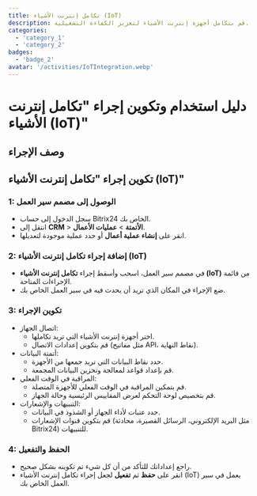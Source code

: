 ```yaml
---
title: تكامل إنترنت الأشياء (IoT)
description: قم بتكامل أجهزة إنترنت الأشياء لتعزيز الكفاءة التشغيلية.
categories: 
  - 'category_1'
  - 'category_2'
badges: 
  - 'badge_2'
avatar: '/activities/IoTIntegration.webp'
---
```

# دليل استخدام وتكوين إجراء "تكامل إنترنت الأشياء (IoT)"

## وصف الإجراء

## **تكوين إجراء "تكامل إنترنت الأشياء (IoT)"**

### 1: الوصول إلى مصمم سير العمل
- سجل الدخول إلى حساب Bitrix24 الخاص بك.
- انتقل إلى **CRM** > **الأتمتة** > **عمليات الأعمال**.
- انقر على **إنشاء عملية أعمال** أو حدد عملية موجودة لتعديلها.

### 2: إضافة إجراء تكامل إنترنت الأشياء (IoT)
- في مصمم سير العمل، اسحب وأسقط إجراء **تكامل إنترنت الأشياء (IoT)** من قائمة الإجراءات المتاحة.
- ضع الإجراء في المكان الذي تريد أن يحدث فيه في سير العمل الخاص بك.

### 3: تكوين الإجراء
- اتصال الجهاز:
  - اختر أجهزة إنترنت الأشياء التي تريد تكاملها.
  - قم بتكوين إعدادات الاتصال (مثل مفاتيح API، نقاط النهاية).
- أتمتة البيانات:
  - حدد نقاط البيانات التي تريد جمعها من الأجهزة.
  - قم بإعداد قواعد لمعالجة وتخزين البيانات المجمعة.
- المراقبة في الوقت الفعلي:
  - قم بتمكين المراقبة في الوقت الفعلي للأجهزة المتصلة.
  - قم بتخصيص لوحة التحكم لعرض المقاييس الرئيسية وحالة الجهاز.
- التنبيهات والإشعارات:
  - حدد عتبات لأداء الجهاز أو الشذوذ في البيانات.
  - قم بتكوين قنوات الإشعارات (مثل البريد الإلكتروني، الرسائل القصيرة، محادثة Bitrix24) للتنبيهات.

### 4: الحفظ والتفعيل
- راجع إعداداتك للتأكد من أن كل شيء تم تكوينه بشكل صحيح.
- انقر على **حفظ** ثم **تفعيل** لجعل إجراء تكامل إنترنت الأشياء (IoT) يعمل في سير العمل الخاص بك.